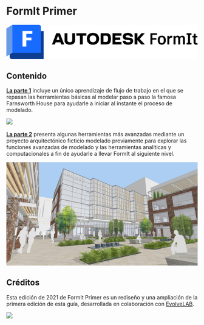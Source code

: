 # FormIt Primer

![](<../.gitbook/assets/formit intro hero image.png>)

## Contenido

[**La parte 1**](https://windows.help.formit.autodesk.com/building-the-farnsworth-house/part-i) incluye un único aprendizaje de flujo de trabajo en el que se repasan las herramientas básicas al modelar paso a paso la famosa Farnsworth House para ayudarle a iniciar al instante el proceso de modelado.

![](<../.gitbook/assets/farnsworth-house (1).png>)

[**La parte 2**](https://windows.help.formit.autodesk.com/building-the-farnsworth-house/part-ii) presenta algunas herramientas más avanzadas mediante un proyecto arquitectónico ficticio modelado previamente para explorar las funciones avanzadas de modelado y las herramientas analíticas y computacionales a fin de ayudarle a llevar FormIt al siguiente nivel.

![](<../.gitbook/assets/screen1 (1).jpg>)

## Créditos

Esta edición de 2021 de FormIt Primer es un rediseño y una ampliación de la primera edición de esta guía, desarrollada en colaboración con [EvolveLAB](https://www.evolvelab.io).

[![](<../.gitbook/assets/evolvelab\_logo\_\_horizontal (1).png>)](https://www.evolvelab.io)
